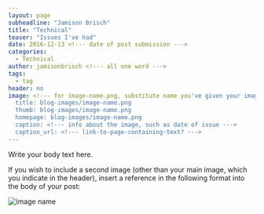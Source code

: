 ```yaml
---
layout: page
subheadline: "Jamison Brisch"
title: "Technical"
teaser: "Issues I've had"
date: 2016-12-13 <!--- date of post submission --->
categories:
  - Technical
author: jamisonbrisch <!--- all one word --->
tags:
  - tag
header: no
image: <!--- for image-name.png, substitute name you've given your image file --->
  title: blog-images/image-name.png
  thumb: blog-images/image-name.png
  homepage: blog-images/image-name.png
  caption: <!--- info about the image, such as date of issue --->
  caption_url: <!--- link-to-page-containing-text? --->
---
```

Write your body text here.

If you wish to include a second image (other than your main image, which you indicate in the header), insert a reference in the following format into the body of your post:

![image name](https://github.com/dig-eg-gaz/dig-eg-gaz.github.io/blob/master/images/blog-images/image-name.png?raw=true)
